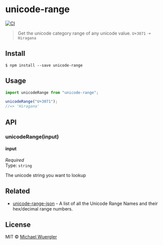 # unicode-range

[![CI](https://github.com/radiovisual/unicode-range/actions/workflows/ci.yml/badge.svg)](https://github.com/radiovisual/unicode-range/actions/workflows/ci.yml)

> Get the unicode category range of any unicode value. `U+3071` ➝ `Hiragana`

## Install

```
$ npm install --save unicode-range
```

## Usage

```js
import unicodeRange from "unicode-range";

unicodeRange("U+3071");
//=> 'Hiragana'
```

## API

### unicodeRange(input)

#### input

_Required_  
Type: `string`

The unicode string you want to lookup

## Related

- [unicode-range-json](https://github.com/radiovisual/unicode-range-json) - A list of all the Unicode Range Names and their hex/decimal range numbers.

## License

MIT © [Michael Wuergler](https://github.com/radiovisual)
